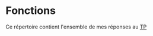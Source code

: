 # Fonctions

Ce répertoire contient l'ensemble de mes réponses au [TP](http://www.iut-fbleau.fr/sitebp/apl11/fonctions1/)
